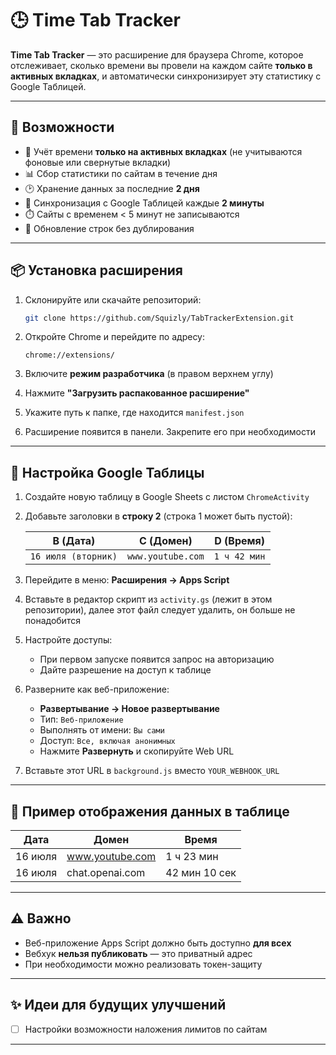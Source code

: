 # 🕒 Time Tab Tracker

**Time Tab Tracker** — это расширение для браузера Chrome, которое отслеживает, сколько времени вы провели на каждом сайте **только в активных вкладках**, и автоматически синхронизирует эту статистику с Google Таблицей.

---

## 🚀 Возможности

- 📌 Учёт времени **только на активных вкладках** (не учитываются фоновые или свернутые вкладки)
- 📊 Сбор статистики по сайтам в течение дня
- 🕑 Хранение данных за последние **2 дня**
- 🔄 Синхронизация с Google Таблицей каждые **2 минуты**
- ⏱️ Сайты с временем < 5 минут не записываются
- 🔁 Обновление строк без дублирования

---

## 📦 Установка расширения

1. Склонируйте или скачайте репозиторий:

    ```bash
    git clone https://github.com/Squizly/TabTrackerExtension.git
    ```

2. Откройте Chrome и перейдите по адресу:

    ```
    chrome://extensions/
    ```

3. Включите **режим разработчика** (в правом верхнем углу)

4. Нажмите **"Загрузить распакованное расширение"**

5. Укажите путь к папке, где находится `manifest.json`

6. Расширение появится в панели. Закрепите его при необходимости

---

## 📄 Настройка Google Таблицы

1. Создайте новую таблицу в Google Sheets с листом `ChromeActivity`

2. Добавьте заголовки в **строку 2** (строка 1 может быть пустой):

    | B (Дата)            | C (Домен)         | D (Время)       |
    |---------------------|-------------------|------------------|
    | `16 июля (вторник)` | `www.youtube.com` | `1 ч 42 мин`     |

3. Перейдите в меню: **Расширения → Apps Script**

4. Вставьте в редактор скрипт из `activity.gs` (лежит в этом репозитории), далее этот файл следует удалить, он больше не понадобится

5. Настройте доступы:
   - При первом запуске появится запрос на авторизацию
   - Дайте разрешение на доступ к таблице

6. Разверните как веб-приложение:
   - **Развертывание → Новое развертывание**
   - Тип: `Веб-приложение`
   - Выполнять от имени: `Вы сами`
   - Доступ: `Все, включая анонимных`
   - Нажмите **Развернуть** и скопируйте Web URL

7. Вставьте этот URL в `background.js` вместо `YOUR_WEBHOOK_URL`

---

## 📝 Пример отображения данных в таблице

| Дата    | Домен               | Время          |
|---------|---------------------|----------------|
| 16 июля | www.youtube.com     | 1 ч 23 мин     |
| 16 июля | chat.openai.com     | 42 мин 10 сек  |

---

## ⚠️ Важно

- Веб-приложение Apps Script должно быть доступно **для всех**
- Вебхук **нельзя публиковать** — это приватный адрес
- При необходимости можно реализовать токен-защиту

---

## ✨ Идеи для будущих улучшений

- [ ] Настройки возможности наложения лимитов по сайтам

---